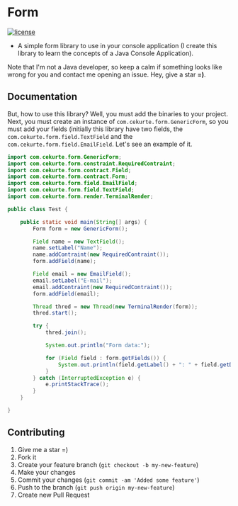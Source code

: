 # Form

[![license](https://img.shields.io/github/license/jpcercal/java-form.svg?style=square)](https://github.com/jpcercal/java-form)

- A simple form library to use in your console application (I create this library to learn the concepts of a Java Console Application).

Note that I'm not a Java developer, so keep a calm if something looks like wrong for you and contact me opening an issue. Hey, give a star **=)**.

## Documentation

But, how to use this library? Well, you must add the binaries to your project. Next,
you must create an instance of `com.cekurte.form.GenericForm`, so you must
add your fields (initially this library have two fields, the `com.cekurte.form.field.TextField` and the `com.cekurte.form.field.EmailField`. Let's see an example of it.

```java
import com.cekurte.form.GenericForm;
import com.cekurte.form.constraint.RequiredContraint;
import com.cekurte.form.contract.Field;
import com.cekurte.form.contract.Form;
import com.cekurte.form.field.EmailField;
import com.cekurte.form.field.TextField;
import com.cekurte.form.render.TerminalRender;

public class Test {

    public static void main(String[] args) {
        Form form = new GenericForm();

        Field name = new TextField();
        name.setLabel("Name");
        name.addContraint(new RequiredContraint());
        form.addField(name);

        Field email = new EmailField();
        email.setLabel("E-mail");
        email.addContraint(new RequiredContraint());
        form.addField(email);

        Thread thred = new Thread(new TerminalRender(form));
        thred.start();

        try {
            thred.join();

            System.out.println("Form data:");

            for (Field field : form.getFields()) {
                System.out.println(field.getLabel() + ": " + field.getData());
            }
        } catch (InterruptedException e) {
            e.printStackTrace();
        }
    }

}
```

Contributing
------------

1. Give me a star =)
2. Fork it
3. Create your feature branch (`git checkout -b my-new-feature`)
4. Make your changes
5. Commit your changes (`git commit -am 'Added some feature'`)
6. Push to the branch (`git push origin my-new-feature`)
7. Create new Pull Request

